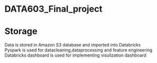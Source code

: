 # DATA603_Final_project

# Storage
Data is stored in Amazon S3 database and imported into Databricks
Pyspark is used for datacleaning,dataprocessing and feature engineering
Databricks dashboard is used for implementing visulization dashboard
